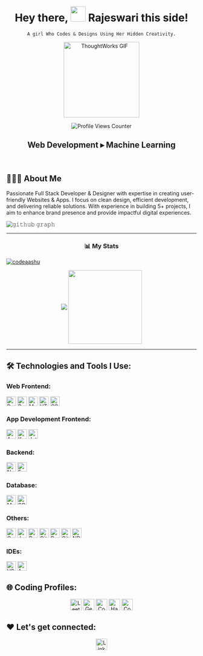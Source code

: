 
<div align="center">
  	
  <h1 align="center">Hey there, <img src="https://raw.githubusercontent.com/MartinHeinz/MartinHeinz/master/wave.gif" width="40px"> Rajeswari  this side!</h1>

  <p><code>A girl Who Codes & Designs Using Her Hidden Creativity.</code></p>
  
  <img src="./thoughtworks-gif_dribbble.gif" height="200px" alt="ThoughtWorks GIF" />
  
  <p>
    <img src="https://komarev.com/ghpvc/?username=Rajeswari-Machina&label=Profile%20views&color=0e75b6&style=flat" alt="Profile Views Counter" />
  </p>
  
  <h2 align="center">Web Development ▸ Machine Learning </h2>
  
</div>


<br/>

## 🙋🏻‍♂️ **About Me**

Passionate Full Stack Developer & Designer with expertise in creating user-friendly Websites & Apps.
I focus on clean design, efficient development, and delivering reliable solutions. With experience in building 5+ projects, I aim to enhance brand presence and provide impactful digital experiences.

![𝚐𝚒𝚝𝚑𝚞𝚋 𝚐𝚛𝚊𝚙𝚑](https://github-readme-activity-graph.vercel.app/graph?username=Rajeswari-Machina&theme=react-dark&hide_border=true&area=true) <hr>


<h3 align="center">📊 My Stats</h3>
<p align="left"> <a href="https://github.com/ryo-ma/github-profile-trophy"><img src="https://github-profile-trophy.vercel.app/?username=Rajeswari-Machina&theme=algolia" alt="codeaashu" /></a> </p>
<p align="center">
    <img align="center" src="https://github-readme-stats.vercel.app/api?username=Rajeswari-Machina&show_icons=true&rank_icon=github&border=true&border_color=ffffff&title_color=00ACC1&amp&icon_color=00ACC1&amp&text_color=FFFFFF&amp&bg_color=001233&count_private=true&include_all_commits=true&show=reviews,discussions_started,discussions_answered,prs_merged,prs_merged_percentage"/>
    <img align="center" height="195px" src="https://github-readme-stats.vercel.app/api/top-langs/?username=Rajeswari-Machina&show_icons=true&border=true&border_color=ffffff&text_color=FFFFFF&bg_color=001233&title_color=00ACC1&langs_count=15&layout=compact" />

</div> <hr>



## 🛠️ Technologies and Tools I Use:

### Web Frontend:
<p>
  <img alt="React" src="https://img.shields.io/badge/React-20232A?style=for-the-badge&logo=react&logoColor=61DAFB" height="25px"/>
  <img alt="Bootstrap" src="https://img.shields.io/badge/Bootstrap-563D7C?style=for-the-badge&logo=bootstrap&logoColor=white" height="25px"/>
  <img alt="Material UI" src="https://img.shields.io/badge/Material--UI-0081CB?style=for-the-badge&logo=material-ui&logoColor=white" height="25px"/>
  <img alt="HTML5" src="https://img.shields.io/badge/HTML5-E34F26?style=for-the-badge&logo=html5&logoColor=white" height="25px"/>
  <img alt="CSS3" src="https://img.shields.io/badge/CSS3-1572B6?style=for-the-badge&logo=css3&logoColor=white" height="25px"/>
</p>

### App Development Frontend:
<p>
  <img alt="Android" src="https://img.shields.io/badge/Android-00599C?style=for-the-badge&logo=android&logoColor=61DAFB" height="25px"/>
  <img alt="Kotlin" src="https://img.shields.io/badge/Kotlin-00599C?style=for-the-badge&logo=kotlin&logoColor=61DAFB" height="25px"/>
  <img alt="Jetpack Compose" src="https://img.shields.io/badge/Jetpack_Compose-00599C?style=for-the-badge&logo=jetpackcompose&logoColor=61DAFB" height="25px"/>
</p>

### Backend:
<p>
  <img alt="Nodejs" src="https://img.shields.io/badge/-Nodejs-43853d?style=for-the-badge&logo=Node.js&logoColor=white" height="25px"/>
  <img alt="Express" src="https://img.shields.io/badge/express.js-%23404d59.svg?style=for-the-badge&logo=express&logoColor=%2361DAFB" height="25px"/>
</p>

### Database:
<p>
  <img alt="MongoDB" src="https://img.shields.io/badge/-MongoDB-13aa52?style=for-the-badge&logo=mongodb&logoColor=white" height="25px"/>
  <img alt="SQL" src="https://img.shields.io/badge/SQL-4479A1?style=for-the-badge&logo=sql&logoColor=white" height="25px"/>

</p>

### Others:
<p>
  <img alt="Google Firebase" src="https://img.shields.io/badge/Firebase-FFCA28?style=for-the-badge&logo=firebase&logoColor=white" height="25px"/>
  <img alt="Java" src="https://img.shields.io/badge/Java-ED8B00?style=for-the-badge&logo=java&logoColor=white" height="25px"/>
  <img alt="Python" src="https://img.shields.io/badge/Python-3776AB?style=for-the-badge&logo=python&logoColor=white" height="25px"/>
  <img alt="Git" src="https://img.shields.io/badge/-Git-F05032?style=for-the-badge&logo=git&logoColor=white" height="25px"/>
  <img alt="Postman" src="https://img.shields.io/badge/-Postman-00C7B7?style=for-the-badge&logo=postman&logoColor=white" height="25px"/>
  <img alt="GitHub" src="https://img.shields.io/badge/-GitHub-181717?style=for-the-badge&logo=github&logoColor=white" height="25px"/>
  <img alt="NPM" src="https://img.shields.io/badge/NPM-%23000000.svg?style=for-the-badge&logo=npm&logoColor=white" height="25px"/>
</p>

### IDEs:
<p>
  <img alt="VSCode" src="https://img.shields.io/badge/VSCode-007ACC?style=for-the-badge&logo=visual-studio-code&logoColor=white" height="25px"/>
  <img alt="Android Studio" src="https://img.shields.io/badge/Android_Studio-3DDC84?style=for-the-badge&logo=android-studio&logoColor=white" height="25px"/>
</p>




## 🌐 Coding Profiles:
<p align="center">
<a href="https://leetcode.com/RevanthKumarJ/" target="_blank"><img alt="LeetCode" src="https://img.shields.io/badge/LeetCode-%23FFA116.svg?&style=for-the-badge&logo=leetcode&logoColor=white" height="30px"/></a>
<a href="https://auth.geeksforgeeks.org/user/jrevanth/" target="_blank"><img alt="GeeksforGeeks" src="https://img.shields.io/badge/GFG-%231DBF73.svg?&style=for-the-badge&logo=geeksforgeeks&logoColor=white" height="30px"/></a>
<a href="https://www.codechef.com/users/revanthkumarj1" target="_blank"><img alt="CodeChef" src="https://img.shields.io/badge/CodeChef-%23B05128.svg?&style=for-the-badge&logo=codechef&logoColor=white" height="30px"/></a>
<a href="https://www.hackerrank.com/jrevanth101" target="_blank"><img alt="HackerRank" src="https://img.shields.io/badge/HackerRank-%231F8ACB.svg?&style=for-the-badge&logo=hackerrank&logoColor=white" height="30px"/></a>
<a href="https://www.naukri.com/code360/profile/revanthKumarJ" target="_blank"><img alt="Coding Ninjas" src="https://img.shields.io/badge/Coding%20Ninjas-%23FF6F00.svg?&style=for-the-badge&logo=codingninjas&logoColor=white" height="30px"/></a>
<!-- <a href="https://atcoder.jp/users/RevanthKumarJ" target="_blank"><img alt="AtCoder" src="https://img.shields.io/badge/AtCoder-%230A9DC7.svg?&style=for-the-badge&logo=atcoder&logoColor=white" height="30px"/></a>
<a href="https://codeforces.com/profile/RevanthKumarJ" target="_blank"><img alt="Codeforces" src="https://img.shields.io/badge/Codeforces-%231F8ACB.svg?&style=for-the-badge&logo=codeforces&logoColor=white" height="30px"/></a> -->
</p>

## ❤️ Let's get connected:
<p align="center">
<a href="https://www.linkedin.com/in/jilakararevanthkumar/" target="_blank"><img alt="LinkedIn" src="https://img.shields.io/badge/linkedin-%230077B5.svg?&style=for-the-badge&logo=linkedin&logoColor=white" height="30px"/></a>
<!-- <a href="https://www.instagram.com/your_instagram_profile/" target="_blank"><img alt="Instagram" src="https://img.shields.io/badge/Instagram-%23E4405F.svg?&style=for-the-badge&logo=instagram&logoColor=white" height="30px"/></a>
<a href="https://twitter.com/your_twitter_profile" target="_blank"><img alt="Twitter" src="https://img.shields.io/badge/twitter-%231DA1F2.svg?&style=for-the-badge&logo=twitter&logoColor=white" height="30px"/></a> -->
</p>

